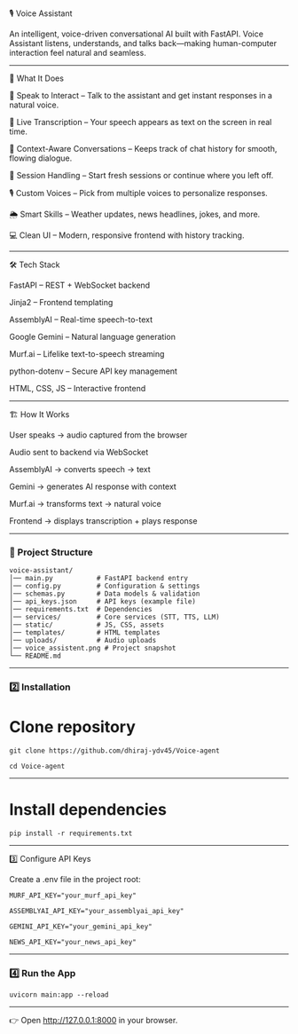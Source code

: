 🎙️ Voice Assistant

An intelligent, voice-driven conversational AI built with FastAPI. Voice Assistant listens, understands, and talks back—making human-computer interaction feel natural and seamless.

---

🚀 What It Does

🎤 Speak to Interact – Talk to the assistant and get instant responses in a natural voice.

📝 Live Transcription – Your speech appears as text on the screen in real time.

🧠 Context-Aware Conversations – Keeps track of chat history for smooth, flowing dialogue.

🔄 Session Handling – Start fresh sessions or continue where you left off.

🎙️ Custom Voices – Pick from multiple voices to personalize responses.

🌦️ Smart Skills – Weather updates, news headlines, jokes, and more.

💻 Clean UI – Modern, responsive frontend with history tracking.

---

🛠️ Tech Stack

FastAPI – REST + WebSocket backend

Jinja2 – Frontend templating

AssemblyAI – Real-time speech-to-text

Google Gemini – Natural language generation

Murf.ai – Lifelike text-to-speech streaming

python-dotenv – Secure API key management

HTML, CSS, JS – Interactive frontend

---

🏗️ How It Works

User speaks → audio captured from the browser

Audio sent to backend via WebSocket

AssemblyAI → converts speech → text

Gemini → generates AI response with context

Murf.ai → transforms text → natural voice

Frontend → displays transcription + plays response

---

### 📂 Project Structure
```
voice-assistant/
│── main.py           # FastAPI backend entry
│── config.py         # Configuration & settings
│── schemas.py        # Data models & validation
│── api_keys.json     # API keys (example file)
│── requirements.txt  # Dependencies
│── services/         # Core services (STT, TTS, LLM)
│── static/           # JS, CSS, assets
│── templates/        # HTML templates
│── uploads/          # Audio uploads
│── voice_assistent.png # Project snapshot
└── README.md
```
---

### 2️⃣ Installation
# Clone repository
```
git clone https://github.com/dhiraj-ydv45/Voice-agent
```
```
cd Voice-agent
```
---

# Install dependencies
```
pip install -r requirements.txt
```
---

3️⃣ Configure API Keys

Create a .env file in the project root:

```
MURF_API_KEY="your_murf_api_key"
```
```
ASSEMBLYAI_API_KEY="your_assemblyai_api_key"
```
```
GEMINI_API_KEY="your_gemini_api_key"
```
```
NEWS_API_KEY="your_news_api_key"
```
---

### 4️⃣ Run the App
```
uvicorn main:app --reload
```
---

👉 Open http://127.0.0.1:8000
 in your browser.
 
